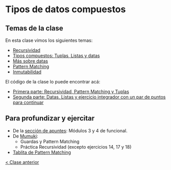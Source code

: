 # Tipos de datos compuestos

## Temas de la clase

En esta clase vimos los siguientes temas:
- [Recursividad](http://wiki.uqbar.org/wiki/articles/recursividad-en-haskell.html)
- [Tipos compuestos: Tuplas, Listas y datas](http://wiki.uqbar.org/wiki/articles/tipos-de-haskell.html)
- [Más sobre datas](http://wiki.uqbar.org/wiki/articles/data--definiendo-nuestros-tipos-en-haskell.html)
- [Pattern Matching](http://wiki.uqbar.org/wiki/articles/pattern-matching-en-haskell.html)
- [Inmutabilidad](http://wiki.uqbar.org/wiki/articles/inmutabilidad.html)

El código de la clase lo puede encontrar acá:
- [Primera parte: Recursividad, Pattern Matching y Tuplas](https://github.com/pdep-mit/ejemplos-de-clase-haskell/blob/master/clase3.1.hs)
- [Segunda parte: Datas, Listas y ejercicio integrador con un par de puntos para continuar](https://github.com/pdep-mit/ejemplos-de-clase-haskell/blob/master/clase3.2.hs)

## Para profundizar y ejercitar

- De la [sección de apuntes](http://www.pdep.com.ar/material/apuntes): Módulos 3 y 4 de funcional.
- De [Mumuki](https://mumuki.io/chapters/82-programacion-funcional):
  - Guardas y Pattern Matching
  - Práctica Recursividad (excepto ejercicios 14, 17 y 18)
- [Tablita de Pattern Matching](https://docs.google.com/document/d/1xFuTdroCDjEPNYFjaY34iByjxU8X-J6OX744QhGwXgY/edit)

[< Clase anterior](https://github.com/pdep-mit/bitacora-de-clase/blob/master/clase-03.md)
